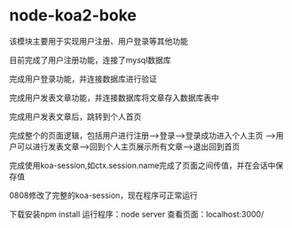 # node-koa2-boke

该模块主要用于实现用户注册、用户登录等其他功能

目前完成了用户注册功能，连接了mysql数据库

完成用户登录功能，并连接数据库进行验证

完成用户发表文章功能，并连接数据库将文章存入数据库表中

完成用户发表文章后，跳转到个人首页

完成整个的页面逻辑，包括用户进行注册-->登录-->登录成功进入个人主页
-->用户可以进行发表文章-->回到个人主页展示所有文章-->退出回到首页


完成使用koa-session,如ctx.session.name完成了页面之间传值，并在会话中保存值

0808修改了完整的koa-session，现在程序可正常运行



下载安装npm install
运行程序：node server
查看页面：localhost:3000/





